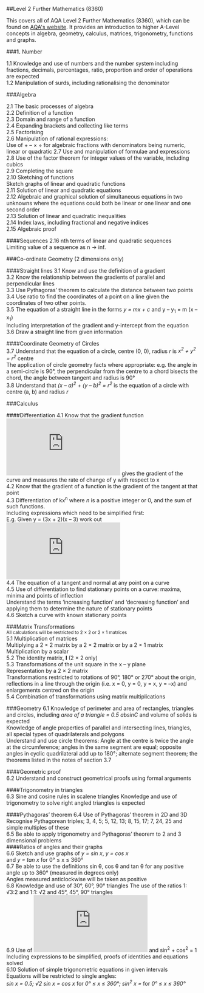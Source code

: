 ##Level 2 Further Mathematics (8360)

This covers all of AQA Level 2 Further Mathematics (8360), which can be found on [AQA's website](http://www.aqa.org.uk/subjects/mathematics/aqa-certificate/further-mathematics-8360).
It provides an introduction to higher A-Level concepts in algebra, geometry, calculus, matrices, trigonometry, functions and graphs.

###**1.** Number

1.1 Knowledge and use of numbers and the number system including fractions, decimals, percentages, ratio, proportion and order of operations are expected   
1.2 Manipulation of surds, including rationalising the denominator   


###Algebra

2.1 The basic processes of algebra   
2.2 Definition of a function     
2.3 Domain and range of a function   
2.4 Expanding brackets and collecting like terms   
2.5 Factorising   
2.6 Manipulation of rational expressions:    
Use of + – × ÷ for algebraic fractions with denominators being numeric, linear or quadratic
2.7 Use and manipulation of formulae and expressions  
2.8 Use of the factor theorem for integer values of the variable, including cubics   
2.9 Completing the square   
2.10 Sketching of functions   
Sketch graphs of linear and quadratic functions   
2.11 Solution of linear and quadratic equations    
2.12 Algebraic and graphical solution of simultaneous equations in two unknowns where the equations could both be linear or one linear and one second order    
2.13 Solution of linear and quadratic inequalities    
2.14 Index laws, including fractional and negative indices  
2.15 Algebraic proof   

####Sequences
2.16 nth terms of linear and quadratic sequences  
Limiting value of a sequence as n -> inf.  

###Co-ordinate Geometry (2 dimensions only)   

####Straight lines
3.1 Know and use the definition of a gradient   
3.2 Know the relationship between the gradients of parallel and perpendicular lines   
3.3 Use Pythagoras’ theorem to calculate the distance between two points   
3.4 Use ratio to find the coordinates of a point on a line given the coordinates of two other points.   
3.5 The equation of a straight line in the forms _y = mx + c_ and y – y<sub>1</sub> = m (x – x<sub>1</sub>)    
Including interpretation of the gradient and y-intercept from the equation   
3.6 Draw a straight line from given information   

####Coordinate Geometry of Circles    
3.7 Understand that the equation of a circle, centre (0, 0), radius _r_ is _x<sup>2</sup> + y<sup>2</sup> = r<sup>2</sup>_ centre   
The application of circle geometry facts where appropriate: e.g. the angle in a semi-circle is 90°, the perpendicular from the centre to a chord bisects the chord, the angle between tangent and radius is 90°   
3.8 Understand that _(x – a)<sup>2</sup> + (y – b)<sup>2</sup> = r<sup>2</sup>_ is the equation of a circle with centre (a, b) and radius _r_   

###Calculus

####Differentiation
4.1 Know that the gradient function![dy/dx](http://www.sciweavers.org/tex2img.php?eq=%20%5Cfrac%7Bdy%7D%7Bdx%7D%20&bc=White&fc=Black&im=jpg&fs=12&ff=arev&edit=0) gives the gradient of the curve and measures the rate of change of y with respect to x   
4.2 Know that the gradient of a function is the gradient of the tangent at that point   
4.3 Differentiation of kx<sup>n</sup> where *n* is a positive integer or 0, and the sum of such functions.  
Including expressions which need to be simplified first:    
E.g.  Given y = (3x + 2)(x – 3) work out ![dy/dx](http://www.sciweavers.org/tex2img.php?eq=%20%5Cfrac%7Bdy%7D%7Bdx%7D%20&bc=White&fc=Black&im=jpg&fs=12&ff=arev&edit=0)    
4.4 The equation of a tangent and normal at any point on a curve   
4.5 Use of differentiation to find stationary points on a curve: maxima, minima and points of inflection    
Understand the terms ‘increasing function’ and ‘decreasing function’ and applying them to determine the nature of stationary points   
4.6 Sketch a curve with known stationary points   

###Matrix Transformations   
<sup>All calculations will be restricted to 2 × 2 or 2 × 1 matrices</sup>   
5.1 Multiplication of matrices    
Multiplying a 2 × 2 matrix by a 2 × 2 matrix or by a 2 × 1 matrix   
Multiplication by a scalar   
5.2 The identity matrix, **I** (2 × 2 only)   
5.3 Transformations of the unit square in the x – y plane   
Representation by a 2 × 2 matrix  
Transformations restricted to rotations of 90°, 180° or 270° about the origin, reflections in a line through the origin (i.e. x = 0, y = 0, y = x, y = –x) and enlargements centred on the origin  
5.4 Combination of transformations using matrix multiplications   

###Geometry
6.1 Knowledge of perimeter and area of rectangles, triangles and circles, including *area of a triangle = 0.5 a*b*sinC* and volume of solids is expected   
Knowledge of angle properties of parallel and intersecting lines, triangles, all special types of quadrilaterals and polygons   
Understand and use circle theorems: Angle at the centre is twice the angle at the circumference; angles in the same segment are equal; opposite angles in cyclic quadrilateral add up to 180°; alternate segment theorem; the theorems listed in the notes of section 3.7   

####Geometric proof   
6.2 Understand and construct geometrical proofs using formal arguments   

####Trigonometry in triangles   
6.3 Sine and cosine rules in scalene triangles Knowledge and use of trigonometry to solve right angled triangles is expected   

####Pythagoras’ theorem
6.4 Use of Pythagoras’ theorem in 2D and 3D    
Recognise Pythagorean triples; 3, 4, 5; 5, 12, 13; 8, 15, 17; 7, 24, 25 and simple multiples of these  
6.5 Be able to apply trigonometry and Pythagoras’ theorem to 2 and 3 dimensional problems   
####Ratios of angles and their graphs   
6.6 Sketch and use graphs of _y = sin x_, *y = cos x*   
and *y = tan x* for 0° &le; x &le; 360°   
6.7 Be able to use the definitions sin &theta;, cos &theta; and tan &theta; for any positive angle up to 360°  (measured in degrees only)   
Angles measured anticlockwise will be taken as positive   
6.8 Knowledge and use of 30°, 60°, 90° triangles The use of the ratios 1: &radic;3:2 and 1:1: &radic;2 and 45°, 45°, 90° triangles   
6.9 Use of ![tan&theta; = sin&theta;/cos&theta;](http://www.sciweavers.org/tex2img.php?eq=%20tan%20%5Ctheta%20%3D%20%5Cfrac%7Bsin%20%5Ctheta%20%7D%7Bcos%20%5Ctheta%7D%20&bc=White&fc=Black&im=jpg&fs=12&ff=arev&edit=0) and sin<sup>2</sup> + cos<sup>2</sup> = 1 Including expressions to be simplified, proofs of identities and equations solved   
6.10 Solution of simple trigonometric equations in given intervals   
Equations will be restricted to single angles:  
_sin x = 0.5; &radic;2 sin x = cos x_ for _0° &le; x &le; 360°; sin<sup>2</sup> x =_ for _0° &le; x &le; 360°_  


